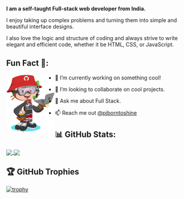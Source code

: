 **I am a self-taught Full-stack web developer from India.**

I enjoy taking up complex problems and turning them into simple and beautiful interface designs.  


I also love the logic and structure of coding and always strive to write elegant and efficient code, whether it be HTML, CSS, or JavaScript.



## Fun Fact 🎈:
<div>
  <img src="https://github.com/Pjborntoshine/projects-main/blob/7d2ccdf49c1b27e21c101e7d73b695df766fd7b9/Glowing%20Login%20Form/pj12.png" alt="pj" width="130px" align="left">




  
  - 🔭 I’m currently working on something cool!
   
  - 👯 I’m looking to collaborate on cool projects.
   
  - 💬 Ask me about Full Stack.
   
  - 📫 Reach me out [@pjborntoshine](https://www.linkedin.com/in/prajwal-jawanjal-08896823a/)
</div>



 
## 📊 GitHub Stats:
<a href="https://github.com/Pjborntoshine">
  <img height=200 align="center" src="https://github-readme-stats.vercel.app/api?username=pjborntoshine" />
</a>
<a href="https://github.com/Pjborntoshine">
  <img height=200 align="center" src="https://github-readme-stats.vercel.app/api/top-langs?username=anuraghazra&layout=compact&langs_count=8&card_width=320" />
</a>


## 🏆 GitHub Trophies

[![trophy](https://github-profile-trophy.vercel.app/?username=pjborntoshine&theme=onedark)](https://github.com/Pjborntoshine)
